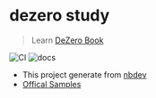 # dezero study
> Learn <a href='https://koki0702.github.io/dezero-book/'>DeZero Book</a>


![CI](https://github.com/junxingao/dezero/workflows/CI/badge.svg) ![docs](https://github.com/junxingao/dezero/workflows/docs/badge.svg)

- This project generate from [nbdev](https://nbdev.fast.ai/)
- [Offical Samples](https://github.com/oreilly-japan/deep-learning-from-scratch-3)
